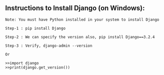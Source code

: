 Instructions to Install Django (on Windows):
--------------------------------------------


    Note: You must have Python installed in your system to install Django

    Step-1 : pip install Django

    Step-2 : We can specify the version also, pip install Django==3.2.4

    Step-3 : Verify, django-admin --version

    Or

    >>import django
    >>print(django.get_version())

